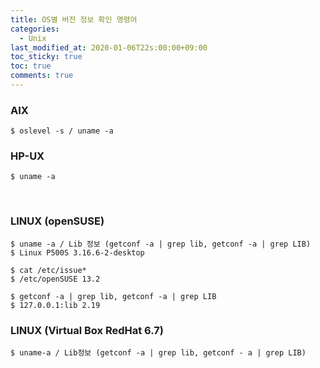 ```yaml
---
title: OS별 버전 정보 확인 명령어
categories:
  - Unix
last_modified_at: 2020-01-06T22s:00:00+09:00
toc_sticky: true
toc: true
comments: true
---
```

### AIX
```smalltalk
$ oslevel -s / uname -a
```

### HP-UX
```smalltalk
$ uname -a
```
​
### LINUX (openSUSE)
```smalltalk
$ uname -a / Lib 정보 (getconf -a | grep lib, getconf -a | grep LIB)
$ Linux P500S 3.16.6-2-desktop

$ cat /etc/issue*
$ /etc/openSUSE 13.2

$ getconf -a | grep lib, getconf -a | grep LIB
$ 127.0.0.1:lib 2.19
```

### LINUX (Virtual Box RedHat 6.7)
```smalltalk
$ uname-a / Lib정보 (getconf -a | grep lib, getconf - a | grep LIB)
```

​

